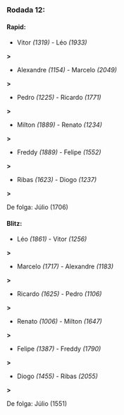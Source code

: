 ### Rodada 12:

#### Rapid:

* Vitor *(1319)*     -     Léo *(1933)*

 **>** 
* Alexandre *(1154)*     -     Marcelo *(2049)*

 **>** 
* Pedro *(1225)*     -     Ricardo *(1771)*

 **>** 
* Milton *(1889)*     -     Renato *(1234)*

 **>** 
* Freddy *(1889)*     -     Felipe *(1552)*

 **>** 
* Ribas *(1623)*     -     Diogo *(1237)*

 **>** 

De folga: Júlio (1706)

#### Blitz:

* Léo *(1861)*     -     Vitor *(1256)*

 **>** 
* Marcelo *(1717)*     -     Alexandre *(1183)*

 **>** 
* Ricardo *(1625)*     -     Pedro *(1106)*

 **>** 
* Renato *(1006)*     -     Milton *(1647)*

 **>** 
* Felipe *(1387)*     -     Freddy *(1790)*

 **>** 
* Diogo *(1455)*     -     Ribas *(2055)*

 **>** 

De folga: Júlio (1551)

